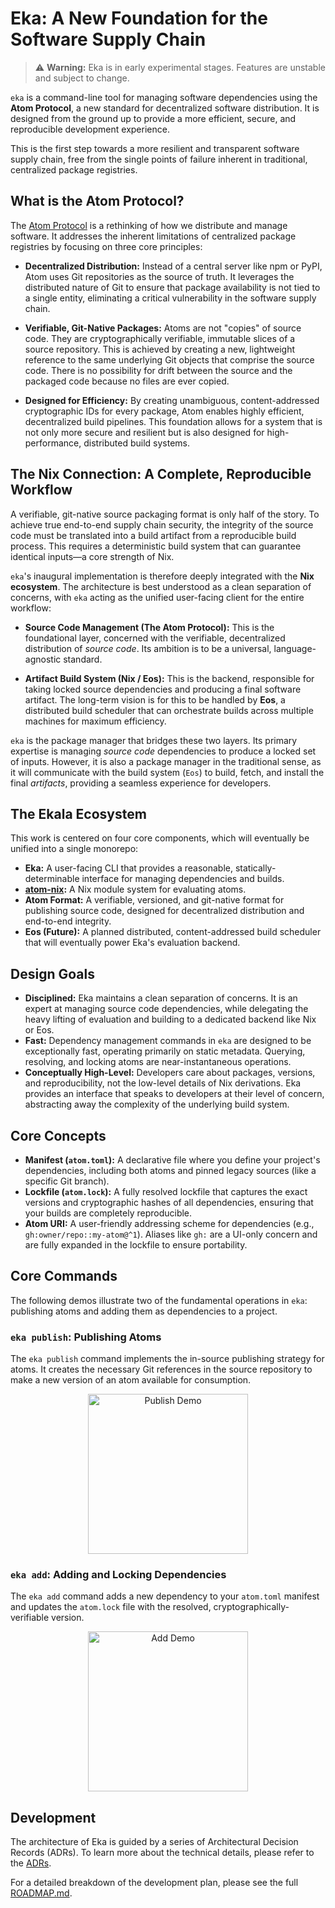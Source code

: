 # Eka: A New Foundation for the Software Supply Chain

> ⚠️ **Warning:** Eka is in early experimental stages. Features are unstable and subject to change.

`eka` is a command-line tool for managing software dependencies using the **Atom Protocol**, a new standard for decentralized software distribution. It is designed from the ground up to provide a more efficient, secure, and reproducible development experience.

This is the first step towards a more resilient and transparent software supply chain, free from the single points of failure inherent in traditional, centralized package registries.

## What is the Atom Protocol?

The [Atom Protocol](https://docs.eka.rs/atom/) is a rethinking of how we distribute and manage software. It addresses the inherent limitations of centralized package registries by focusing on three core principles:

- **Decentralized Distribution:** Instead of a central server like npm or PyPI, Atom uses Git repositories as the source of truth. It leverages the distributed nature of Git to ensure that package availability is not tied to a single entity, eliminating a critical vulnerability in the software supply chain.

- **Verifiable, Git-Native Packages:** Atoms are not "copies" of source code. They are cryptographically verifiable, immutable slices of a source repository. This is achieved by creating a new, lightweight reference to the same underlying Git objects that comprise the source code. There is no possibility for drift between the source and the packaged code because no files are ever copied.

- **Designed for Efficiency:** By creating unambiguous, content-addressed cryptographic IDs for every package, Atom enables highly efficient, decentralized build pipelines. This foundation allows for a system that is not only more secure and resilient but is also designed for high-performance, distributed build systems.

## The Nix Connection: A Complete, Reproducible Workflow

A verifiable, git-native source packaging format is only half of the story. To achieve true end-to-end supply chain security, the integrity of the source code must be translated into a build artifact from a reproducible build process. This requires a deterministic build system that can guarantee identical inputs—a core strength of Nix.

`eka`'s inaugural implementation is therefore deeply integrated with the **Nix ecosystem**. The architecture is best understood as a clean separation of concerns, with `eka` acting as the unified user-facing client for the entire workflow:

- **Source Code Management (The Atom Protocol):** This is the foundational layer, concerned with the verifiable, decentralized distribution of _source code_. Its ambition is to be a universal, language-agnostic standard.

- **Artifact Build System (Nix / Eos):** This is the backend, responsible for taking locked source dependencies and producing a final software artifact. The long-term vision is for this to be handled by **Eos**, a distributed build scheduler that can orchestrate builds across multiple machines for maximum efficiency.

`eka` is the package manager that bridges these two layers. Its primary expertise is managing _source code_ dependencies to produce a locked set of inputs. However, it is also a package manager in the traditional sense, as it will communicate with the build system (`Eos`) to build, fetch, and install the final _artifacts_, providing a seamless experience for developers.

## The Ekala Ecosystem

This work is centered on four core components, which will eventually be unified into a single monorepo:

- **Eka:** A user-facing CLI that provides a reasonable, statically-determinable interface for managing dependencies and builds.
- **[atom-nix]:** A Nix module system for evaluating atoms.
- **Atom Format:** A verifiable, versioned, and git-native format for publishing source code, designed for decentralized distribution and end-to-end integrity.
- **Eos (Future):** A planned distributed, content-addressed build scheduler that will eventually power Eka's evaluation backend.

## Design Goals

- **Disciplined:** Eka maintains a clean separation of concerns. It is an expert at managing source code dependencies, while delegating the heavy lifting of evaluation and building to a dedicated backend like Nix or Eos.
- **Fast:** Dependency management commands in `eka` are designed to be exceptionally fast, operating primarily on static metadata. Querying, resolving, and locking atoms are near-instantaneous operations.
- **Conceptually High-Level:** Developers care about packages, versions, and reproducibility, not the low-level details of Nix derivations. Eka provides an interface that speaks to developers at their level of concern, abstracting away the complexity of the underlying build system.

## Core Concepts

- **Manifest (`atom.toml`):** A declarative file where you define your project's dependencies, including both atoms and pinned legacy sources (like a specific Git branch).
- **Lockfile (`atom.lock`):** A fully resolved lockfile that captures the exact versions and cryptographic hashes of all dependencies, ensuring that your builds are completely reproducible.
- **Atom URI:** A user-friendly addressing scheme for dependencies (e.g., `gh:owner/repo::my-atom@^1`). Aliases like `gh:` are a UI-only concern and are fully expanded in the lockfile to ensure portability.

## Core Commands

The following demos illustrate two of the fundamental operations in `eka`: publishing atoms and adding them as dependencies to a project.

### `eka publish`: Publishing Atoms

The `eka publish` command implements the in-source publishing strategy for atoms. It creates the necessary Git references in the source repository to make a new version of an atom available for consumption.

<p align="center">
  <a href="https://asciinema.org/a/uIcIOlELOVaPn15ICS2ZEH2CQ">
    <img src="https://asciinema.org/a/uIcIOlELOVaPn15ICS2ZEH2CQ.svg" alt="Publish Demo" height="256">
  </a>
</p>

### `eka add`: Adding and Locking Dependencies

The `eka add` command adds a new dependency to your `atom.toml` manifest and updates the `atom.lock` file with the resolved, cryptographically-verifiable version.

<p align="center">
  <a href="https://asciinema.org/a/qk7oNQIpDH0nsR0EsnRWsS7YQ">
    <img src="https://asciinema.org/a/qk7oNQIpDH0nsR0EsnRWsS7YQ.svg" alt="Add Demo" height="256">
  </a>
</p>

## Development

The architecture of Eka is guided by a series of Architectural Decision Records (ADRs). To learn more about the technical details, please refer to the [ADRs](./adrs).

For a detailed breakdown of the development plan, please see the full [ROADMAP.md](./ROADMAP.md).

[atom-nix]: https://github.com/ekala-project/atom
